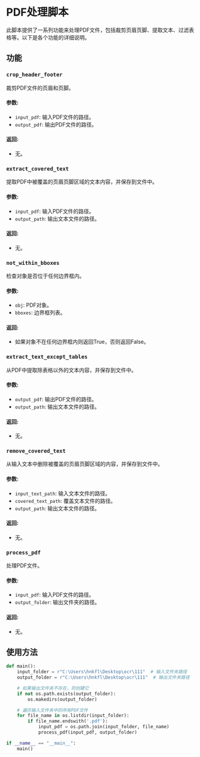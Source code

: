 # PDF处理脚本

此脚本提供了一系列功能来处理PDF文件，包括裁剪页眉页脚、提取文本、过滤表格等。以下是各个功能的详细说明。

## 功能

### `crop_header_footer`

裁剪PDF文件的页眉和页脚。

#### 参数:
- `input_pdf`: 输入PDF文件的路径。
- `output_pdf`: 输出PDF文件的路径。

#### 返回:
- 无。

### `extract_covered_text`

提取PDF中被覆盖的页眉页脚区域的文本内容，并保存到文件中。

#### 参数:
- `input_pdf`: 输入PDF文件的路径。
- `output_path`: 输出文本文件的路径。

#### 返回:
- 无。

### `not_within_bboxes`

检查对象是否位于任何边界框内。

#### 参数:
- `obj`: PDF对象。
- `bboxes`: 边界框列表。

#### 返回:
- 如果对象不在任何边界框内则返回True，否则返回False。

### `extract_text_except_tables`

从PDF中提取除表格以外的文本内容，并保存到文件中。

#### 参数:
- `output_pdf`: 输出PDF文件的路径。
- `output_path`: 输出文本文件的路径。

#### 返回:
- 无。

### `remove_covered_text`

从输入文本中删除被覆盖的页眉页脚区域的内容，并保存到文件中。

#### 参数:
- `input_text_path`: 输入文本文件的路径。
- `covered_text_path`: 覆盖文本文件的路径。
- `output_path`: 输出文本文件的路径。

#### 返回:
- 无。

### `process_pdf`

处理PDF文件。

#### 参数:
- `input_pdf`: 输入PDF文件的路径。
- `output_folder`: 输出文件夹的路径。

#### 返回:
- 无。

## 使用方法

```python
def main():
    input_folder = r"C:\Users\hnkfl\Desktop\ocr\111"  # 输入文件夹路径
    output_folder = r"C:\Users\hnkfl\Desktop\ocr\111"  # 输出文件夹路径

    # 如果输出文件夹不存在，则创建它
    if not os.path.exists(output_folder):
        os.makedirs(output_folder)

    # 遍历输入文件夹中的所有PDF文件
    for file_name in os.listdir(input_folder):
        if file_name.endswith('.pdf'):
            input_pdf = os.path.join(input_folder, file_name)
            process_pdf(input_pdf, output_folder)

if __name__ == "__main__":
    main()
```
